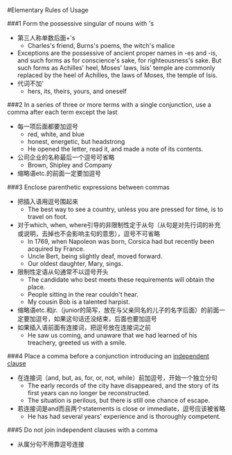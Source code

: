 #Elementary Rules of Usage

###1 Form the possessive singular of nouns with 's

- 第三人称单数后面+'s
	- Charles's friend, Burns's poems, the witch's malice
- Exceptions are the possessive of ancient proper names in -es and -is, and such forms as for conscience's sake, for righteousness's sake. But such forms as Achilles' heel, Moses' laws, Isis' temple are commonly replaced by the heel of Achilles, the laws of Moses, the temple of Isis.
- 代词不加'
	- hers, its, theirs, yours, and oneself
	
###2 In a series of three or more terms with a single conjunction, use a comma after each term except the last

- 每一项后面都要加逗号
	- red, white, and blue
	- honest, energetic, but headstrong
	- He opened the letter, read it, and made a note of its contents.
- 公司企业的名称最后一个逗号可省略
	- Brown, Shipley and Company
- 缩略语etc.的前面一定要加逗号

###3 Enclose parenthetic expressions between commas

- 把插入语用逗号围起来
	- The best way to see a country, unless you are pressed for time, is to travel on foot.
- 对于which, when, where引导的非限制性定于从句（从句是对先行词的补充或说明，去掉也不会影响主句的意思），逗号不可省略
	- In 1769, when Napoleon was born, Corsica had but recently been acquired by France.
	- Uncle Bert, being slightly deaf, moved forward.
	- Our oldest daughter, Mary, sings.
- 限制性定语从句通常不以逗号开头
	- The candidate who best meets these requirements will obtain the place.
	- People sitting in the rear couldn't hear.
	- My cousin Bob is a talented harpist.
- 缩略语etc.和jr.（junior的简写，放在与父亲同名的儿子的名字后面）的前面一定要加逗号，如果这句话还没结束，后面也要加逗号
- 如果插入语前面有连接词，把逗号放在连接词之前
	- He saw us coming, and unaware that we had learned of his treachery, greeted us with a smile.

###4 Place a comma before a conjunction  introducing an [independent clause](https://en.wikipedia.org/wiki/Independent_clause)

- 在连接词（and, but, as, for, or, not, while）前加逗号，开始一个独立分句
	- The early records of the city have disappeared, and the story of its first years can no longer be reconstructed.
	- The situation is perilous, but there is still one chance of escape.
- 若连接词是and而且两个statements is close or immediate，逗号应该被省略
	- He has had several years' experience and is thoroughly competent.
	
###5 Do not join independent clauses with a comma

- 从属分句不用靠逗号连接




























